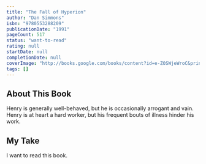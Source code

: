 ```yaml
---
title: "The Fall of Hyperion"
author: "Dan Simmons"
isbn: "9780553288209"
publicationDate: "1991"
pageCount: 517
status: "want-to-read"
rating: null
startDate: null
completionDate: null
coverImage: "http://books.google.com/books/content?id=e-ZOSWjeWroC&printsec=frontcover&img=1&zoom=1&source=gbs_api"
tags: []
---
```


## About This Book

Henry is generally well-behaved, but he is occasionally arrogant and vain. Henry is at heart a hard worker, but his frequent bouts of illness hinder his work.

## My Take

I want to read this book.
